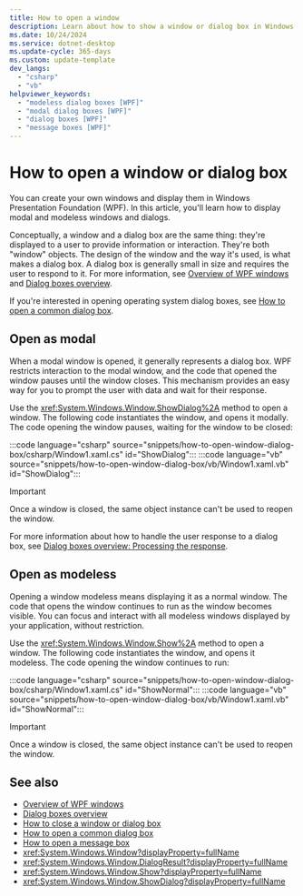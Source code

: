 ```yaml
---
title: How to open a window
description: Learn about how to show a window or dialog box in Windows Foundation Presentation (WPF). Windows can be shown as dialog boxes.
ms.date: 10/24/2024
ms.service: dotnet-desktop
ms.update-cycle: 365-days
ms.custom: update-template
dev_langs:
  - "csharp"
  - "vb"
helpviewer_keywords:
  - "modeless dialog boxes [WPF]"
  - "modal dialog boxes [WPF]"
  - "dialog boxes [WPF]"
  - "message boxes [WPF]"
---
```


# How to open a window or dialog box

You can create your own windows and display them in Windows Presentation Foundation (WPF). In this article, you'll learn how to display modal and modeless windows and dialogs.

Conceptually, a window and a dialog box are the same thing: they're displayed to a user to provide information or interaction. They're both "window" objects. The design of the window and the way it's used, is what makes a dialog box. A dialog box is generally small in size and requires the user to respond to it. For more information, see [Overview of WPF windows](index.md) and [Dialog boxes overview](dialog-boxes-overview.md).

If you're interested in opening operating system dialog boxes, see [How to open a common dialog box](how-to-open-common-system-dialog-box.md).

## Open as modal

When a modal window is opened, it generally represents a dialog box. WPF restricts interaction to the modal window, and the code that opened the window pauses until the window closes. This mechanism provides an easy way for you to prompt the user with data and wait for their response.

Use the <xref:System.Windows.Window.ShowDialog%2A> method to open a window. The following code instantiates the window, and opens it modally. The code opening the window pauses, waiting for the window to be closed:

:::code language="csharp" source="snippets/how-to-open-window-dialog-box/csharp/Window1.xaml.cs" id="ShowDialog":::
:::code language="vb" source="snippets/how-to-open-window-dialog-box/vb/Window1.xaml.vb" id="ShowDialog":::

> [!IMPORTANT]
> Once a window is closed, the same object instance can't be used to reopen the window.

For more information about how to handle the user response to a dialog box, see [Dialog boxes overview: Processing the response](dialog-boxes-overview.md#processing-the-response).

## Open as modeless

Opening a window modeless means displaying it as a normal window. The code that opens the window continues to run as the window becomes visible. You can focus and interact with all modeless windows displayed by your application, without restriction.

Use the <xref:System.Windows.Window.Show%2A> method to open a window. The following code instantiates the window, and opens it modeless. The code opening the window continues to run:

:::code language="csharp" source="snippets/how-to-open-window-dialog-box/csharp/Window1.xaml.cs" id="ShowNormal":::
:::code language="vb" source="snippets/how-to-open-window-dialog-box/vb/Window1.xaml.vb" id="ShowNormal":::

> [!IMPORTANT]
> Once a window is closed, the same object instance can't be used to reopen the window.

## See also

- [Overview of WPF windows](index.md)
- [Dialog boxes overview](dialog-boxes-overview.md)
- [How to close a window or dialog box](how-to-close-window-dialog-box.md)
- [How to open a common dialog box](how-to-open-common-system-dialog-box.md)
- [How to open a message box](how-to-open-message-box.md)
- <xref:System.Windows.Window?displayProperty=fullName>
- <xref:System.Windows.Window.DialogResult?displayProperty=fullName>
- <xref:System.Windows.Window.Show?displayProperty=fullName>
- <xref:System.Windows.Window.ShowDialog?displayProperty=fullName>

